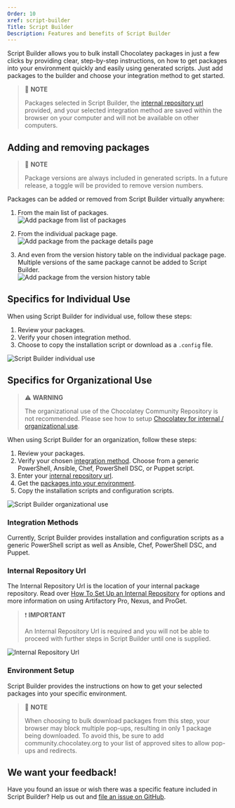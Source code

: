 ```yaml
---
Order: 10
xref: script-builder
Title: Script Builder
Description: Features and benefits of Script Builder
---
```


Script Builder allows you to bulk install Chocolatey packages in just a few clicks by providing clear, step-by-step instructions, on how to get packages into your environment quickly and easily using generated scripts. Just add packages to the builder and choose your integration method to get started.

> :memo: **NOTE** 
>
> Packages selected in Script Builder, the [internal repository url](#internal-repository-url) provided, and your selected integration method are saved within the browser on your computer and will not be available on other computers.

## Adding and removing packages

> :memo: **NOTE** 
>
> Package versions are always included in generated scripts. In a future release, a toggle will be provided to remove version numbers.

Packages can be added or removed from Script Builder virtually anywhere:

1. From the main list of packages.  
  ![Add package from list of packages](/assets/images/script-builder/sb-add-list.jpg)

1. From the individual package page.  
  ![Add package from the package details page](/assets/images/script-builder/sb-add-package-page.jpg)

1. And even from the version history table on the individual package page. Multiple versions of the same package cannot be added to Script Builder.  
  ![Add package from the version history table](/assets/images/script-builder/sb-add-version.jpg)

## Specifics for Individual Use

When using Script Builder for individual use, follow these steps:

1. Review your packages.
1. Verify your chosen integration method.
1. Choose to copy the installation script or download as a `.config` file.

![Script Builder individual use](/assets/images/script-builder/sb-individual.gif)

## Specifics for Organizational Use

> :warning: **WARNING** 
>
> The organizational use of the Chocolatey Community Repository is not recommended. Please see how to setup [Chocolatey for internal / organizational use](xref:organizational-deployment-guide).

When using Script Builder for an organization, follow these steps:

1. Review your packages.
1. Verify your chosen [integration method](#integration-methods). Choose from a generic PowerShell, Ansible, Chef, PowerShell DSC, or Puppet script.
1. Enter your [internal repository url](#internal-repository-url).
1. Get the [packages into your environment](#environment-setup).
1. Copy the installation scripts and configuration scripts.

![Script Builder organizational use](/assets/images/script-builder/sb-organization.gif)

### Integration Methods

Currently, Script Builder provides installation and configuration scripts as a generic PowerShell script as well as Ansible, Chef, PowerShell DSC, and Puppet.

### Internal Repository Url

The Internal Repository Url is the location of your internal package repository. Read over [How To Set Up an Internal Repository](xref:host-packages) for options and more information on using Artifactory Pro, Nexus, and ProGet.

> :exclamation: **IMPORTANT** 
>
> An Internal Repository Url is required and you will not be able to proceed with further steps in Script Builder until one is supplied.

![Internal Repository Url](/assets/images/script-builder/sb-internal-url.jpg)

### Environment Setup

Script Builder provides the instructions on how to get your selected packages into your specific environment.

> :memo: **NOTE** 
>
> When choosing to bulk download packages from this step, your browser may block multiple pop-ups, resulting in only 1 package being downloaded. To avoid this, be sure to add community.chocolatey.org to your list of approved sites to allow pop-ups and redirects.

## We want your feedback!

Have you found an issue or wish there was a specific feature included in Script Builder? Help us out and [file an issue on GitHub](https://github.com/chocolatey/home/issues).